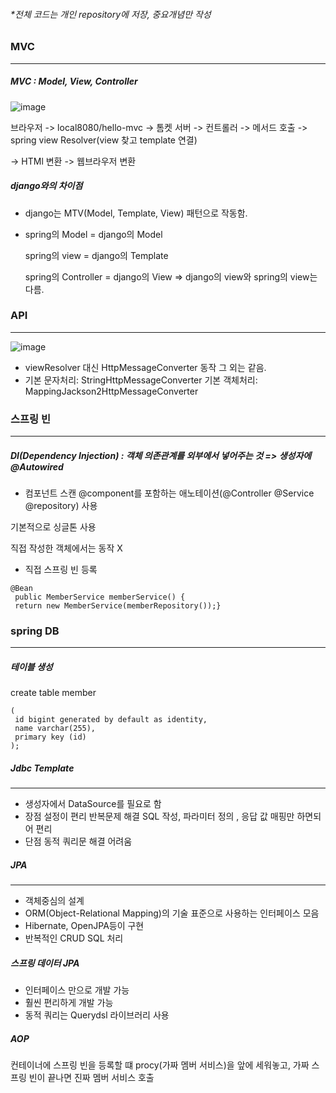 ###### *전체 코드는 개인 repository에 저장, 중요개념만 작성
### MVC
---
##### MVC : Model, View, Controller
![image](https://github.com/9oormthonUNIV-JNU/Spring-Study/assets/123622993/5492f01d-e491-4de6-b56c-673e45c5e7ae)

브라우저 -> local8080/hello-mvc -> 톰켓 서버 -> 컨트롤러 -> 메서드 호출 -> spring view Resolver(view 찾고 template 연결)

-> HTMl 변환 -> 웹브라우저 변환

##### django와의 차이점
* django는 MTV(Model, Template, View) 패턴으로 작동함.
* spring의 Model = django의 Model

  spring의 view = django의 Template

  spring의 Controller = django의 View  => django의 view와 spring의 view는 다름.




### API
---
![image](https://github.com/9oormthonUNIV-JNU/Spring-Study/assets/123622993/c8f5ee95-9e0a-42ad-8567-e3571476fbba)
  
* viewResolver 대신 HttpMessageConverter 동작 그 외는 같음.
* 기본 문자처리: StringHttpMessageConverter
  기본 객체처리: MappingJackson2HttpMessageConverter



### 스프링 빈
---
##### DI(Dependency Injection) : 객체 의존관계를 외부에서 넣어주는 것 => 생성자에 @Autowired
* 컴포넌트 스캔
@component를 포함하는 애노테이션(@Controller @Service @repository) 사용

기본적으로 싱글톤 사용

직접 작성한 객체에서는 동작 X
* 직접 스프링 빈 등록
```
@Bean
 public MemberService memberService() {
 return new MemberService(memberRepository());}
```


### spring DB
---
##### 테이블 생성
create table member
```
(
 id bigint generated by default as identity,
 name varchar(255),
 primary key (id)
);
```

##### Jdbc Template
---
* 생성자에서 DataSource를 필요로 함
* 장점
설정이 편리
반복문제 해결
SQL 작성, 파라미터 정의 , 응답 값 매핑만 하면되어 편리
* 단점
동적 쿼리문 해결 어려움

##### JPA
---
* 객체중심의 설계
* ORM(Object-Relational Mapping)의 기술 표준으로 사용하는 인터페이스 모음
* Hibernate, OpenJPA등이 구현
* 반복적인 CRUD SQL 처리

##### 스프링 데이터 JPA
* 인터페이스 만으로 개발 가능
* 훨씬 편리하게 개발 가능
* 동적 쿼리는 Querydsl 라이브러리 사용


##### AOP
컨테이너에 스프링 빈을 등록할 떄 procy(가짜 멤버 서비스)을 앞에 세워놓고, 가짜 스프링 빈이 끝나면 진짜 멤버 서비스 호출

